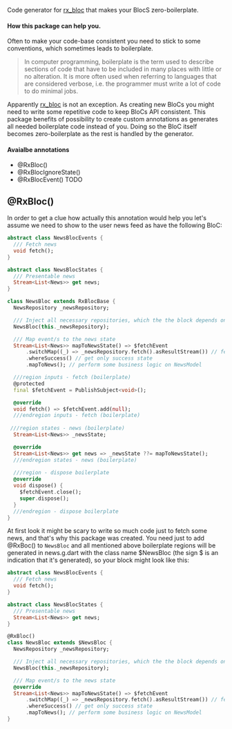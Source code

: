 
Code generator for [rx_bloc](https://github.com/Prime-Holding/RxBloc "rx_bloc") that makes your BlocS zero-boilerplate.

#### How this package can help you.
Often to make your code-base consistent you need to stick to some conventions, which sometimes leads to boilerplate.

> In computer programming, boilerplate is the term used to describe sections of code that have to be included in many places with little or no alteration. It is more often used when referring to languages that are considered verbose, i.e. the programmer must write a lot of code to do minimal jobs.

Apparently [rx_bloc](https://github.com/Prime-Holding/RxBloc "rx_bloc") is not an exception. As creating new BloCs you might need to write some repetitive code to keep BloCs API consistent. This package benefits of possibility to create custom annotations as generates all needed boilerplate code instead of you. Doing so the BloC itself becomes zero-boilerplate as the rest is handled by the generator.

#### Avaialbe annotations

* @RxBloc()
* @RxBlocIgnoreState()
* @RxBlocEvent() TODO

## @RxBloc()
In order to get a clue how actually this annotation would help you let's assume we need to show to the user news feed as have the following BloC:

```dart
abstract class NewsBlocEvents {
  /// Fetch news
  void fetch();
}

abstract class NewsBlocStates {
  /// Presentable news
  Stream<List<News>> get news;
}

class NewsBloc extends RxBlocBase {
  NewsRepository _newsRepository;

  /// Inject all necessary repositories, which the the block depends on.
  NewsBloc(this._newsRepository);

  /// Map event/s to the news state
  Stream<List<News>> mapToNewsState() => $fetchEvent 
      .switchMap((_) => _newsRepository.fetch().asResultStream()) // fetch news
      .whereSuccess() // get only success state
      .mapToNews(); // perform some business logic on NewsModel

  ///region inputs - fetch (boilerplate)
  @protected
  final $fetchEvent = PublishSubject<void>();

  @override
  void fetch() => $fetchEvent.add(null);
  ///endregion inputs - fetch (boilerplate)
  
 ///region states - news (boilerplate)
  Stream<List<News>> _newsState;

  @override
  Stream<List<News>> get news => _newsState ??= mapToNewsState();
  ///endregion states - news (boilerplate)
  
  ///region - dispose boilerplate
  @override
  void dispose() {
    $fetchEvent.close();
    super.dispose();
  }
  ///endregion - dispose boilerplate
}
```

At first look it might be scary to write so much code just to fetch some news, and that's why this package was created. You need just to add @RxBoc() to ```NewsBloc``` and all mentioned above boilerplate regions will be generated in news.g.dart with the class name $NewsBloc (the sign $ is an indication that it's generated), so your block might look like this:

```dart
abstract class NewsBlocEvents {
  /// Fetch news
  void fetch();
}

abstract class NewsBlocStates {
  /// Presentable news
  Stream<List<News>> get news;
}

@RxBloc()
class NewsBloc extends $NewsBloc {
  NewsRepository _newsRepository;

  /// Inject all necessary repositories, which the the block depends on.
  NewsBloc(this._newsRepository);

  /// Map event/s to the news state
  @override
  Stream<List<News>> mapToNewsState() => $fetchEvent 
      .switchMap((_) => _newsRepository.fetch().asResultStream()) // fetch news
      .whereSuccess() // get only success state
      .mapToNews(); // perform some business logic on NewsModel
}
```